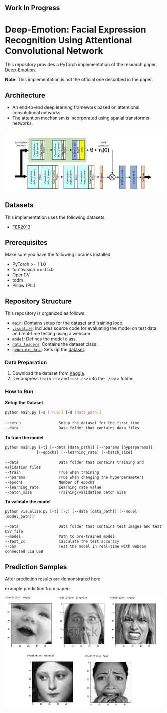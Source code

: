 ## Work In Progress
# Deep-Emotion: Facial Expression Recognition Using Attentional Convolutional Network

This repository provides a PyTorch implementation of the research paper, [Deep-Emotion](https://arxiv.org/abs/1902.01019).

**Note:** This implementation is not the official one described in the paper.

## Architecture
- An end-to-end deep learning framework based on attentional convolutional networks.
- The attention mechanism is incorporated using spatial transformer networks.

<p align="center">
  <img src="imgs/net_arch.PNG" width="960" title="Deep-Emotion Architecture">
</p>

## Datasets
This implementation uses the following datasets:
- [FER2013](https://www.kaggle.com/c/challenges-in-representation-learning-facial-expression-recognition-challenge/data)


## Prerequisites
Make sure you have the following libraries installed:
- PyTorch >= 1.1.0
- torchvision == 0.5.0
- OpenCV
- tqdm
- Pillow (PIL)

## Repository Structure
This repository is organized as follows:
- [`main`](/main.py): Contains setup for the dataset and training loop.
- [`visualize`](/visualize.py): Includes source code for evaluating the model on test data and real-time testing using a webcam.
- [`model`](/model.py): Defines the model class.
- [`data_loaders`](/data_loaders.py): Contains the dataset class.
- [`generate_data`](/generate_data.py): Sets up the [dataset](https://www.kaggle.com/c/challenges-in-representation-learning-facial-expression-recognition-challenge/data).


### Data Preparation
1. Download the dataset from [Kaggle](https://www.kaggle.com/c/challenges-in-representation-learning-facial-expression-recognition-challenge/data).
2. Decompress `train.csv` and `test.csv` into the `./data` folder.

### How to Run
**Setup the Dataset**
```bash
python main.py [-s [True]] [-d [data_path]]

--setup                 Setup the dataset for the first time
--data                  Data folder that contains data files
```

**To train the model**
```
python main.py [-t] [--data [data_path]] [--hparams [hyperparams]]
              [--epochs] [--learning_rate] [--batch_size]

--data                  Data folder that contains training and validation files
--train                 True when training
--hparams               True when changing the hyperparameters
--epochs                Number of epochs
--learning_rate         Learning rate value
--batch_size            Training/validation batch size
```

**To validate the model**
```
python visualize.py [-t] [-c] [--data [data_path]] [--model [model_path]]

--data                  Data folder that contains test images and test CSV file
--model                 Path to pre-trained model
--test_cc               Calculate the test accuracy
--cam                   Test the model in real-time with webcam connected via USB
```
## Prediction Samples
After prediction results are demonstrated here:

example prediction from paper:
<p align="center">
  <img src="imgs/samples.png" width="720" title="Deep-Emotion Architecture">
</p>
